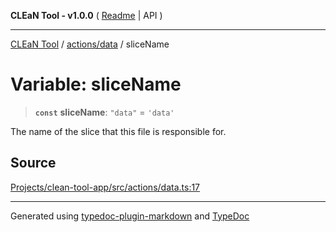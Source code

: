 **CLEaN Tool - v1.0.0** ( [Readme](../../../README.md) \| API )

***

[CLEaN Tool](../../../modules.md) / [actions/data](../README.md) / sliceName

# Variable: sliceName

> **`const`** **sliceName**: `"data"` = `'data'`

The name of the slice that this file is responsible for.

## Source

[Projects/clean-tool-app/src/actions/data.ts:17](https://github.com/yuckyh/clean-tool-app/)

***

Generated using [typedoc-plugin-markdown](https://www.npmjs.com/package/typedoc-plugin-markdown) and [TypeDoc](https://typedoc.org/)
